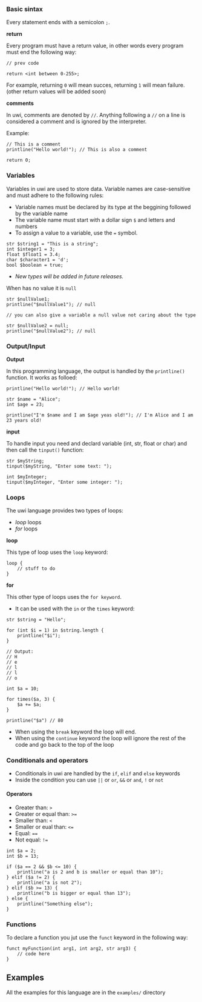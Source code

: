 ### Basic sintax

Every statement ends with a semicolon `;`.

**return**

Every program must have a return value, in other words every program must end the following way:

```
// prev code

return <int between 0-255>;
```

For example, returning `0` will mean succes, returning `1` will mean failure. (other return values will be added soon)

**comments**

In uwi, comments are denoted by `//`. Anything following a `//` on a line is considered a comment and is ignored by the interpreter.

Example:

```
// This is a comment
printline("Hello world!"); // This is also a comment

return 0;
```

### Variables

Variables in uwi are used to store data. Variable names are case-sensitive and must adhere to the following rules:

- Variable names must be declared by its type at the beggining followed by the variable name
- The variable name must start with a dollar sign `$` and letters and numbers
- To assign a value to a variable, use the `=` symbol.


```
str $string1 = "This is a string";
int $integer1 = 3;
float $float1 = 3.4;
char $character1 = 'd';
bool $boolean = true;
```

- *New types will be added in future releases.*

When has no value it is `null`

```
str $nullValue1;
printline("$nullValue1"); // null

// you can also give a variable a null value not caring about the type

str $nullValue2 = null;
printline("$nullValue2"); // null
```

### Output/Input

**Output**

In this programming language, the output is handled by the `printline()` function. It works as folloed:

```
printline("Hello world!"); // Hello world!

str $name = "Alice";
int $age = 23;

printline("I'm $name and I am $age yeas old!"); // I'm Alice and I am 23 years old!
```

**input**

To handle input you need and declard variable (int, str, float or char) and then call the `tinput()` function:

```
str $myString;
tinput($myString, "Enter some text: ");

int $myInteger;
tinput($myInteger, "Enter some integer: ");
```

### Loops

The uwi language provides two types of loops:

- *loop* loops
- *for* loops

**loop**

This type of loop uses the `loop` keyword:

```
loop {
    // stuff to do
}
```

**for**

This other type of loops uses the `for keyword`.

- It can be used with the `in` or the `times` keyword:

```
str $string = "Hello";

for (int $i = 1) in $string.length {
    printline("$i");
}

// Output:
// H
// e
// l
// l
// o
```

```
int $a = 10;

for times($a, 3) {
    $a += $a;
}

printline("$a") // 80
```

- When using the `break` keyword the loop will end.
- When using the `continue` keyword the loop will ignore the rest of the code and go back to the top of the loop

### Conditionals and operators

- Conditionals in uwi are handled by the `if`, `elif` and `else` keywords
- Inside the condition you can use `||` or `or`, `&&` or `and`, `!` or `not`

#### Operators

- Greater than: `>`
- Greater or equal than: `>=` 
- Smaller than: `<`
- Smaller or eual than: `<=`
- Equal: `==`
- Not equal: `!=`

```
int $a = 2;
int $b = 13;

if ($a == 2 && $b <= 10) {
    printline("a is 2 and b is smaller or equal than 10");
} elif ($a != 2) {
    printline("a is not 2");
} elif ($b >= 13) {
    printline("b is bigger or equal than 13");
} else {
    printline("Something else");
}
```

### Functions

To declare a function you jut use the `funct` keyword in the following way:

```
funct myFunction(int arg1, int arg2, str arg3) {
    // code here
}
```


## Examples

All the examples for this language are in the `examples/` directory

